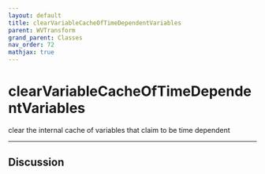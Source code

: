```yaml
---
layout: default
title: clearVariableCacheOfTimeDependentVariables
parent: WVTransform
grand_parent: Classes
nav_order: 72
mathjax: true
---
```


#  clearVariableCacheOfTimeDependentVariables

clear the internal cache of variables that claim to be time dependent


---

## Discussion

  
